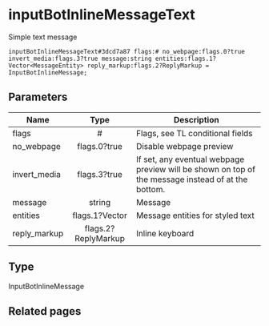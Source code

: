 # inputBotInlineMessageText
Simple text message

```
inputBotInlineMessageText#3dcd7a87 flags:# no_webpage:flags.0?true invert_media:flags.3?true message:string entities:flags.1?Vector<MessageEntity> reply_markup:flags.2?ReplyMarkup = InputBotInlineMessage;
```

## Parameters
| Name | Type | Description |
| ---- | :----: | ----------- |
| flags | # | Flags, see TL conditional fields |
| no_webpage | flags.0?true | Disable webpage preview |
| invert_media | flags.3?true | If set, any eventual webpage preview will be shown on top of the message instead of at the bottom. |
| message | string | Message |
| entities | flags.1?Vector<MessageEntity> | Message entities for styled text |
| reply_markup | flags.2?ReplyMarkup | Inline keyboard |


## Type
InputBotInlineMessage

## Related pages
